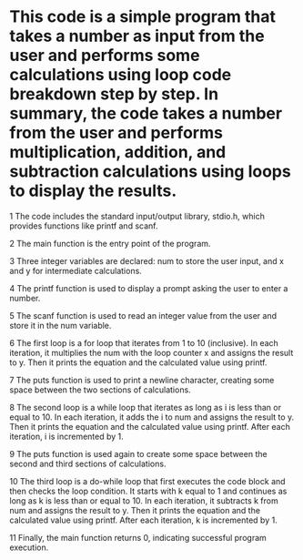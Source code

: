 # This code is a simple program that takes a number as input from the user and performs some calculations using loop code breakdown step by step. In summary, the code takes a number from the user and performs multiplication, addition, and subtraction calculations using loops to display the results.

1 The code includes the standard input/output library, stdio.h, which provides functions like printf and scanf.

2 The main function is the entry point of the program.

3 Three integer variables are declared: num to store the user input, and x and y for intermediate calculations.

4 The printf function is used to display a prompt asking the user to enter a number.

5 The scanf function is used to read an integer value from the user and store it in the num variable.

6 The first loop is a for loop that iterates from 1 to 10 (inclusive). In each iteration, it multiplies the num with the loop counter x and   assigns the result to y. Then it prints the equation and the calculated value using printf.

7 The puts function is used to print a newline character, creating some space between the two sections of calculations.

8 The second loop is a while loop that iterates as long as i is less than or equal to 10. In each iteration, it adds the i to num and       assigns the result to y. Then it prints the equation and the calculated value using printf. After each iteration, i is incremented by 1.

9 The puts function is used again to create some space between the second and third sections of calculations.

10 The third loop is a do-while loop that first executes the code block and then checks the loop condition. It starts with k equal to 1 and continues as long as k is less than or equal to 10. In each iteration, it subtracts k from num and assigns the result to y. Then it prints the equation and the calculated value using printf. After each iteration, k is incremented by 1.

11 Finally, the main function returns 0, indicating successful program execution.
